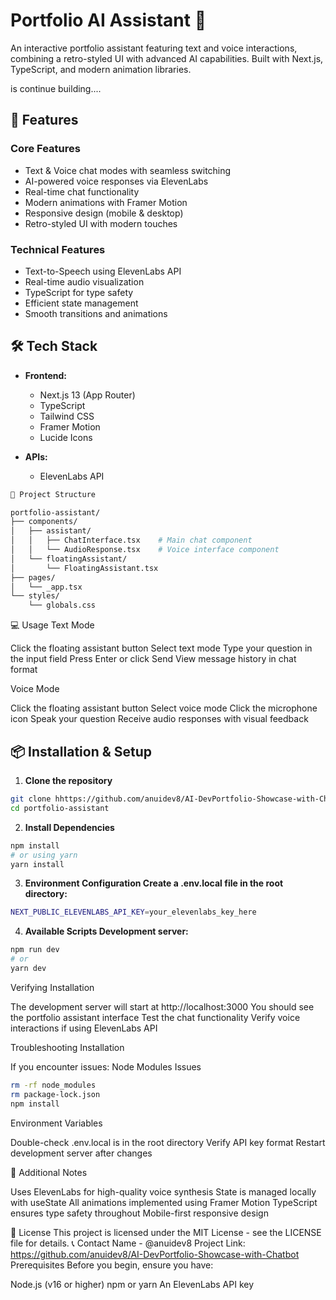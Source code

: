 # Portfolio AI Assistant 🤖

An interactive portfolio assistant featuring text and voice interactions, combining a retro-styled UI with advanced AI capabilities. Built with Next.js, TypeScript, and modern animation libraries.

is continue building....

## 🚀 Features

### Core Features
- Text & Voice chat modes with seamless switching
- AI-powered voice responses via ElevenLabs
- Real-time chat functionality
- Modern animations with Framer Motion
- Responsive design (mobile & desktop)
- Retro-styled UI with modern touches

### Technical Features
- Text-to-Speech using ElevenLabs API
- Real-time audio visualization
- TypeScript for type safety
- Efficient state management
- Smooth transitions and animations

## 🛠️ Tech Stack

- **Frontend:**
  - Next.js 13 (App Router)
  - TypeScript
  - Tailwind CSS
  - Framer Motion
  - Lucide Icons

- **APIs:**
  - ElevenLabs API


```bash
📁 Project Structure

portfolio-assistant/
├── components/
│   ├── assistant/
│   │   ├── ChatInterface.tsx    # Main chat component
│   │   └── AudioResponse.tsx    # Voice interface component
│   └── floatingAssistant/
│       └── FloatingAssistant.tsx
├── pages/
│   └── _app.tsx
└── styles/
    └── globals.css

```
💻 Usage
Text Mode

Click the floating assistant button
Select text mode
Type your question in the input field
Press Enter or click Send
View message history in chat format

Voice Mode

Click the floating assistant button
Select voice mode
Click the microphone icon
Speak your question
Receive audio responses with visual feedback

## 📦 Installation & Setup

1. **Clone the repository**
```bash
git clone hhttps://github.com/anuidev8/AI-DevPortfolio-Showcase-with-Chatbot
cd portfolio-assistant 

```
2. **Install Dependencies**
 ```bash
npm install
# or using yarn
yarn install

```

3. **Environment Configuration Create a .env.local file in the root directory:**
 ```bash
NEXT_PUBLIC_ELEVENLABS_API_KEY=your_elevenlabs_key_here

```

4. **Available Scripts Development server:**
 ```bash
npm run dev
# or
yarn dev

```

Verifying Installation

The development server will start at http://localhost:3000
You should see the portfolio assistant interface
Test the chat functionality
Verify voice interactions if using ElevenLabs API

Troubleshooting Installation

If you encounter issues:
Node Modules Issues

 ```bash
rm -rf node_modules
rm package-lock.json
npm install

```

Environment Variables

Double-check .env.local is in the root directory
Verify API key format
Restart development server after changes

📝 Additional Notes

Uses ElevenLabs for high-quality voice synthesis
State is managed locally with useState
All animations implemented using Framer Motion
TypeScript ensures type safety throughout
Mobile-first responsive design

📄 License
This project is licensed under the MIT License - see the LICENSE file for details.
📞 Contact
Name - @anuidev8
Project Link: https://github.com/anuidev8/AI-DevPortfolio-Showcase-with-Chatbot
Prerequisites
Before you begin, ensure you have:

Node.js (v16 or higher)
npm or yarn
An ElevenLabs API key